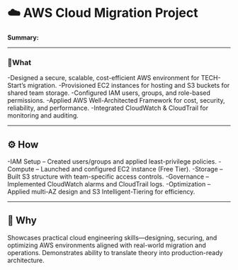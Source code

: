# ☁️ AWS Cloud Migration Project

**Summary:**  

---

### **🧩What**
-Designed a secure, scalable, cost-efficient AWS environment for TECH-Start’s migration.
-Provisioned EC2 instances for hosting and S3 buckets for shared team storage.
-Configured IAM users, groups, and role-based permissions.
-Applied AWS Well-Architected Framework for cost, security, reliability, and performance.
-Integrated CloudWatch & CloudTrail for monitoring and auditing.

---

## **⚙️ How**
-IAM Setup – Created users/groups and applied least-privilege policies.
-Compute – Launched and configured EC2 instance (Free Tier).
-Storage – Built S3 structure with team-specific access controls.
-Governance – Implemented CloudWatch alarms and CloudTrail logs.
-Optimization – Applied multi-AZ design and S3 Intelligent-Tiering for efficiency.

---

## **🎯 Why**
Showcases practical cloud engineering skills—designing, securing, and optimizing AWS environments aligned with real-world migration and operations. Demonstrates ability to translate theory into production-ready architecture.
